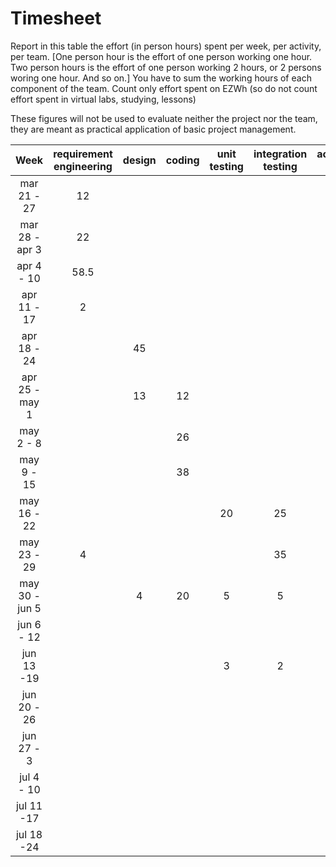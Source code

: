 # Timesheet

Report in this table the effort (in person hours) spent per week, per activity, per team. 
[One person hour is the effort of one person working one hour.
Two person hours is the effort of one person working 2 hours, or 2 persons woring one hour. And so on.]
You have to sum the working hours of each component of the team.
Count only effort spent on EZWh (so do not count effort spent in virtual labs, studying, lessons)

These figures will not be used to evaluate neither the project nor the team, they are meant as practical application of basic project management.

| Week | requirement engineering | design | coding | unit testing | integration testing | acceptance testing | management | git maven |
|:-----------:|:--------:|:-----------:|:-----------:|:----------:|:------------:|:---------------:|:-------------:|:--------------:|
| mar 21 - 27 | 12 | | | | | | | |
| mar 28 - apr 3 | 22 | | | | | | 7 | |
| apr 4 - 10 | 58.5 | | | | | | 2 | |
| apr 11 - 17| 2 | | | | | | 2 | | 
| apr 18 - 24| | 45 | | | | | 7 | | 
| apr 25 - may 1 | | 13 | 12 | | | | | | 
| may 2 - 8  | | | 26 | | | | 2 | | 
| may 9 - 15| | | 38 | | | | | | 
| may 16 - 22| | | | 20 | 25 | | 2 | | 
| may 23 - 29| 4 | | | | 35 |  | | | 
| may 30 - jun 5 | | 4 | 20 | 5 | 5 | 30 | | | 
| jun 6 - 12 | | | | | | | | | 
| jun 13 -19 | | | | 3 | 2 | 2 | 3 | | 
| jun 20 - 26 | | | | | | | | | 
| jun 27 - 3 | | | | | | | | | 
| jul 4 - 10 | | | | | | | | | 
| jul 11 -17 | | | | | | | | |
| jul 18 -24 | | | | | | | | |
